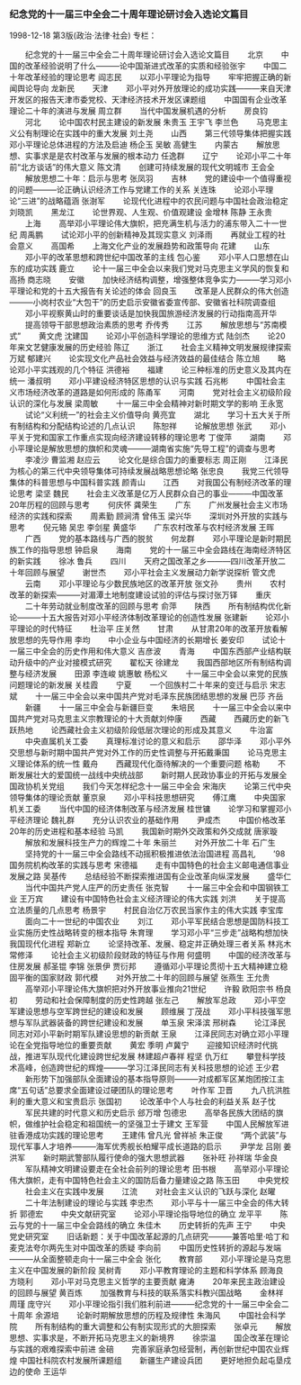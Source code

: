 ### 纪念党的十一届三中全会二十周年理论研讨会入选论文篇目

1998-12-18
第3版(政治·法律·社会)
专栏：

　　纪念党的十一届三中全会二十周年理论研讨会入选论文篇目
　　北京
　　中国的改革经验说明了什么———论中国渐进式改革的实质和经验张宇
　　中国二十年改革经验的理论思考  阎志民
　　以邓小平理论为指导
　　牢牢把握正确的新闻舆论导向  龙新民
　　天津
　　邓小平对外开放理论的成功实践———来自天津开发区的报告天津市委党校、天津经济技术开发区课题组
　　中国国有企业改革理论二十年的演进与发展  周立群
　　当代中国发展机遇的分析
　　房良钧
　　河北
　　论中国农村民主建设的新发展  朱贵玉  王宇飞  李兰色
　　马克思主义公有制理论在实践中的重大发展  刘土尧
　　山西
　　第三代领导集体把握实践邓小平理论总体进程的方法及启迪  杨企玉  吴敏  高健生
　　内蒙古
　　解放思想、实事求是是农村改革与发展的根本动力  任逸群
　　辽宁
　　论邓小平二十年前“北方谈话”的伟大意义  陈文清
　　创建可持续发展的现代文明城市  王会全
　　解放思想二十年：启示与思考  张凤羽
　　吉林
　　党的建设中一个值得重视的问题———论正确认识经济工作与党建工作的关系  关连珠
　　论邓小平理论“三进”的战略蕴涵  张澍军
　　论现代化进程中的农民问题与中国社会政治稳定  刘晓凯
　　黑龙江
　　论世界观、人生观、价值观建设  金增林  陈静  王永贵
　　上海
　　高举邓小平理论伟大旗帜，把充满生机与活力的浦东带入二十一世纪  周禹鹏
　　试论邓小平的创新精神及其现实意义  刘泽雨
　　再就业工程的社会意义
　　高国希
　　上海文化产业的发展趋势和政策导向  花建
　　山东
　　邓小平的改革思想和跨世纪中国改革的主线  包心鉴
　　邓小平人口思想在山东的成功实践  鹿立
　　论十一届三中全会以来我们党对马克思主义学风的恢复和高扬  商志晓
　　安徽
　　加快经济结构调整，增强整体竞争实力———学习邓小平理论和党的十五大报告有关论述的体会  回良玉
　　改革是人民群众的伟大创造———小岗村农业“大包干”的历史启示安徽省委宣传部、安徽省社科院调查组
　　邓小平视察黄山时的重要谈话是加快我国旅游经济发展的行动指南高开华
　　提高领导干部思想政治素质的思考  乔传秀
　　江苏
　　解放思想与“苏南模式”
　　黄文虎  沈建国
　　论邓小平创造科学理论的思维方式  陆剑杰
　　论20年来文艺健康发展的历史经验  陈辽
　　浙江
　　社会主义精神文明发展规律探索  万斌  郁建兴
　　论实现文化产品社会效益与经济效益的最佳结合  陈立旭
　　略论邓小平实践观的几个特征  洪德裕
　　福建
　　论三种标准的历史意义及其内在统一  潘叔明
　　邓小平建设经济特区思想的认识与实践  石兆彬
　　中国社会主义市场经济改革的道路是如何形成的  陈甬军
　　河南
　　党对社会主义初级阶段认识的深化与发展  梁周敏
　　十一届三中全会精神对新时期文学的影响  王永宽
　　试论“义利统一”的社会主义价值导向  黄亮宜
　　湖北
　　学习十五大关于所有制结构和分配结构论述的几点认识
　　陈恕祥
　　论解放思想  张武
　　邓小平关于党和国家工作重点实现向经济建设转移的理论思考 丁俊萍
　　湖南
　　邓小平理论是解放思想的旗帜和灵魂———湖南省实施“先导工程”的调查与思考
　　李凌沙  曹监湘  赵应云
　　论文化是综合国力的重要标志  周正刚
　　江泽民为核心的第三代中央领导集体可持续发展战略思想论略  张忠良
　　我党三代领导集体的科普思想与中国科普实践  颜青山
　　江西
　　对我国公有制经济改革的理论思考  梁坚  魏民
　　社会主义改革是亿万人民群众自己的事业———中国改革20年历程的回顾与思考
　　何庆怀  龚荣生
　　广东
　　广州发展社会主义市场经济的实践和探索
　　周素勤  顾涧清  曾伟玉  梁兴华
　　深圳对外开放的实践与思考
　　倪元辂  吴忠  李剑星  黄盛华
　　广东农村改革与农村经济发展  王晖
　　广西
　　党的基本路线与广西的脱贫
　　何龙群
　　邓小平理论是新时期民族工作的指导思想  钟启泉
　　海南
　　党的十一届三中全会路线在海南经济特区的新实践
　　徐冰  鲁兵
　　四川
　　天府之国改革之乡———四川改革开放二十年回顾与展望
　　谢世杰
　　邓小平社会主义发展动力新学说探析  管文虎
　　云南
　　邓小平理论与少数民族地区的改革开放  张文孙
　　贵州
　　农村改革的新探索———对湄潭土地制度建设试验的评估与探讨张万铎
　　重庆
　　二十年劳动就业制度改革的回顾与思考  俞萍
　　陕西
　　所有制结构优化新论———十五大报告对邓小平经济体制改革理论的创造性发展  张建新
　　论邓小平理论的时代特征
　　杜治平  庄关然
　　甘肃
　　从甘肃20年的改革开放看解放思想的先导作用  李均
　　中小企业与中国经济的长期增长  姜安印
　　试论十一届三中全会的历史作用和伟大意义  吉彦波
　　青海
　　中国东西部产业结构联动升级中的产业对接模式研究
　　翟松天  徐建龙
　　我国西部地区所有制结构调整与经济发展
　　田源  李连峻  姚惠敏  杨松义
　　十一届三中全会以来党的民族问题理论的新发展  关桂霞
　　宁夏
　　一个回族村二十年来的变迁与启示  宋志斌
　　十一届三中全会以来中国共产党对毛泽东民族团结思想的发展  巴莎  齐岳
　　新疆
　　十一届三中全会与新疆巨变
　　朱培民
　　十一届三中全会以来中国共产党对马克思主义宗教理论的十大贡献刘仲康
　　西藏
　　西藏历史的新飞跃热地
　　论西藏社会主义初级阶段低层次理论的形成及其意义
　　牛治富
　　中央直属机关工委
　　真理标准讨论的意义和启示
　　邵华泽
　　邓小平外交思想与新时期中国共产党对外工作的历史性调整与开拓戴秉国
　　论马克思主义理论体系的统一性  戴舟
　　西藏现代化亟待解决的一个重要问题  格勒
　　不断发展壮大的爱国统一战线中央统战部
　　新时期人民政协事业的开拓与发展全国政协机关党组
　　我们今天怎样纪念十一届三中全会  宋海庆
　　论第三代中央领导集体的理论贡献  董京泉
　　邓小平科技思想研究
　　傅江鹰
　　中央国家机关工委
　　当代中国的经济体制改革与经济发展  桂世镛
　　论学习和掌握邓小平经济理论  魏礼群
　　充分认识农业的基础作用
　　尹成杰
　　中国价格改革20年的历史进程和基本经验  马凯
　　我国新时期外交政策和外交成就  唐家璇
　　解放和发展科技生产力的辉煌二十年  朱丽兰
　　对外开放二十年  石广生
　　坚持党的十一届三中全会路线不动摇积极推进依法治国进程  高昌礼
　　’98国务院机构改革的实践与思考  宋德福
　　走有中国特色的社会主义邮电通信事业发展之路  吴基传
　　总结经验不断探索推进国有企业改革向纵深发展
　　盛华仁
　　当代中国共产党人庄严的历史责任  张克智
　　十一届三中全会和中国钢铁工业  王万宾
　　建设有中国特色社会主义经济理论的伟大实践  刘洪
　　关于提高立法质量的几点思考  杨景宇
　　村民自治亿万农民当家作主的伟大实践  李宝库
　　面向二十一世纪的中国农业
　　刘江
　　邓小平军民结合思想是国防科技工业实施历史性战略转变的根本指导  朱育理
　　学习邓小平“三步走”战略构想加快我国现代化进程  郑新立
　　论坚持改革、发展、稳定并正确处理三者关系  林兆木  常修泽
　　论社会主义初级阶段财政的特征与作用  何盛明
　　中国的经济改革与住房发展  郝圣锟  李锦  张景伊  贾衍邦
　　遵循邓小平理论贯彻十五大精神建立稳固平衡的国家财政  郭代模
　　对外开放二十年的回顾与展望  张燕生  王允贵
　　高举邓小平理论伟大旗帜把对外开放事业推向21世纪
　　许毅  欧阳宗书  杨良初
　　劳动和社会保障制度的历史性跨越  张左己
　　解放军总政
　　邓小平空军建设思想与空军跨世纪的建设和发展
　　顾维展  丁茂战
　　邓小平科技强军思想与军队武器装备的跨世纪建设和发展
　　单玉泉  宋泽滨  邢树森
　　论江泽民同志对邓小平新时期军队建设思想的新贡献  王泉
　　江泽民同志对确立邓小平理论在全党指导地位的重要贡献
　　黄宏  季明  卢冀宁
　　迎接知识经济时代挑战，推进军队现代化建设跨世纪发展  林建超卢春祥  程坚  仇万红
　　攀登科学技术高峰，创造跨世纪的辉煌———学习江泽民同志有关科技思想的论述  王少君
　　新形势下加强部队全面建设的基本指导原则———对成都军区某炮团按江主席“五句话”总要求全面建设过硬团队的理论思考
　　叶作军  卫晋
　　九八抗洪胜利的重大意义和宝贵启示  张国初
　　论改革中个人与社会的利益关系  赵子忱
　　军民共建的时代意义和历史启示  郐万增  包德忠
　　高举各民族大团结的旗帜，做维护社会稳定和祖国统一的坚强卫士于建文  王军营
　　中国人民解放军进驻香港成功实践的理论思考
　　王建伟  曾凡光  曾祥祯  朱正俊
　　“两个武装”与现代军事人才培养———海军优秀舰长柏耀平成长道路的启示
　　尹学龙  吕刚  姜洪军
　　新时期武警部队履行使命的强大思想武器
　　张补旺 孙祥瑞  华金良
　　军队精神文明建设要走在全社会前列的理论思考  田书根
　　高举邓小平理论伟大旗帜，走有中国特色社会主义的国防后备力量建设之路  陈玉田
　　中央党校
　　社会主义在实践中发展
　　江流
　　对社会主义认识的飞跃与深化  赵曜
　　二十年法制建设的理论与实践  李忠杰
　　邓小平与十一届三中全会的伟大转折  郭德宏
　　中央文献研究室
　　论邓小平理论指导地位的确立  龙平平
　　陈云与党的十一届三中全会路线的确立  朱佳木
　　历史转折的先声  王宁
　　中央党史研究室
　　旧话新题：关于中国改革起源的几点研究———兼答哈里·哈丁和麦克法夸尔两先生对中国改革的质疑  李向前
　　中国历史性转折的源起与发端———从全面整顿走向十一届三中全会  张化
　　教育部
　　邓小平理论是马克思主义在中国发展的新阶段  吴树青
　　邓小平教育理论的主题和科学体系  顾海良  方晓利
　　邓小平对马克思主义哲学的主要贡献  雍涛
　　20年来民主政治建设的回顾与展望  黄百炼
　　加强教育与科技的联系落实科教兴国战略
　　金林祥  周瑾  庞守兴
　　邓小平理论指引我们胜利前进———纪念党的十一届三中全会二十周年  余源培
　　论新时期解放思想的历程及规律性  朱海风
　　中国社会科学院
　　所有制结构的重大调整和公有制实现形式的大胆探索
　　张卓元
　　解放思想、实事求是，不断开拓马克思主义的新境界
　　徐崇温
　　国企改革在理论与实践的艰难探索中前进  金碚
　　完善家庭承包经营制，再创新世纪中国农业辉煌  中国社科院农村发展所课题组
　　新疆生产建设兵团
　　更好地担负起屯垦戍边的使命  王运华
